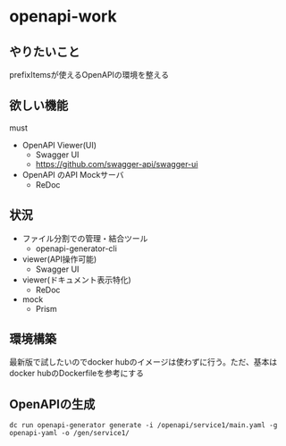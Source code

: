 # openapi-work

## やりたいこと

prefixItemsが使えるOpenAPIの環境を整える

## 欲しい機能

must

- OpenAPI Viewer(UI)
  - Swagger UI
  - https://github.com/swagger-api/swagger-ui
- OpenAPI のAPI Mockサーバ
  - ReDoc


## 状況

- ファイル分割での管理・結合ツール
  - openapi-generator-cli
- viewer(API操作可能)
  - Swagger UI
- viewer(ドキュメント表示特化)
  - ReDoc
- mock
  - Prism

## 環境構築

最新版で試したいのでdocker hubのイメージは使わずに行う。ただ、基本はdocker hubのDockerfileを参考にする

## OpenAPIの生成

```
dc run openapi-generator generate -i /openapi/service1/main.yaml -g openapi-yaml -o /gen/service1/
```

